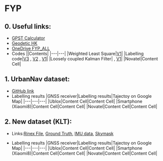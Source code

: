 # FYP
## 0. Useful links:
- [GPST Calculator](https://www.labsat.co.uk/index.php/en/gps-time-calculator)
- [Geodetic HK](https://www.geodetic.gov.hk/en/rinex/downv.aspx)
- [OneDrive FYP_ALL](https://connectpolyu-my.sharepoint.com/:f:/r/personal/18081447d_connect_polyu_hk/Documents/FYP_ALL?csf=1&web=1&e=xfShFL)
- Codes
  ||Contents|
  |---|---|
  |Weighted Least Square|[V1](https://github.com/ZhengdaoLI0602/FYP/releases/tag/c_code_wls)|
  |Labelling code|[V3](https://github.com/ZhengdaoLI0602/FYP/releases/tag/labelling_v3) , [V2](https://github.com/ZhengdaoLI0602/FYP/releases/tag/labelling_v2) , [V1](https://github.com/ZhengdaoLI0602/FYP/releases/tag/Labelling_V1)|
  |Loosely coupled Kalman Filter| , [V1](https://github.com/ZhengdaoLI0602/FYP/releases/tag/LCKF)|
  |Novatel|Content Cell|

## 1. UrbanNav dataset:
- [GitHub link](https://github.com/IPNL-POLYU/UrbanNavDataset) 
- Labelling results
  |GNSS receiver|Labelling results|Tajectoy on Google Map|
  |---|---|---|
  |Ublox|Content Cell|Content Cell|
  |Smartphone (Xiaomi8)|Content Cell|Content Cell|
  |Novatel|Content Cell|Content Cell|

## 2. New dataset (KLT):
- Links:[Rinex File](https://www.dropbox.com/sh/7iag71h9sfn8f01/AAAlzaqvg50z1axRW_LzRgLaa?dl=0), [Ground Truth](https://www.dropbox.com/sh/8rhqsumsgfjrzzt/AACSaSfBrgEWHePB1RBxDUpXa?dl=0), [IMU data](https://www.dropbox.com/s/oan55icug5y9bw3/1203imudata.csv?dl=0), [Skymask](https://www.dropbox.com/s/rynyv2k6dwdvu3m/KLB.csv?dl=0)
  
- Labelling results
  |GNSS receiver|Labelling results|Tajectoy on Google Map|
  |---|---|---|
  |Ublox|Content Cell|Content Cell|
  |Smartphone (Xiaomi8)|Content Cell|Content Cell|
  |Novatel|Content Cell|Content Cell|
